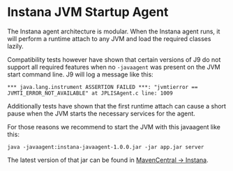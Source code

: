 # Instana JVM Startup Agent

The Instana agent architecture is modular. When the Instana agent runs, it will
perform a runtime attach to any JVM and load the required classes lazily.

Compatibility tests however have shown that certain versions of J9 do not
support all required features when no `-javaagent` was present on the JVM start
command line. J9 will log a message like this:

    *** java.lang.instrument ASSERTION FAILED ***: "jvmtierror == JVMTI_ERROR_NOT_AVAILABLE" at JPLISAgent.c line: 1009

Additionally tests have shown that the first runtime attach can cause a short
pause when the JVM starts the necessary services for the agent.

For those reasons we recommend to start the JVM with this javaagent like this:

`java -javaagent:instana-javaagent-1.0.0.jar -jar app.jar server`

The latest version of that jar can be found in [MavenCentral -> Instana](http://central.maven.org/maven2/com/instana/instana-javaagent/).
